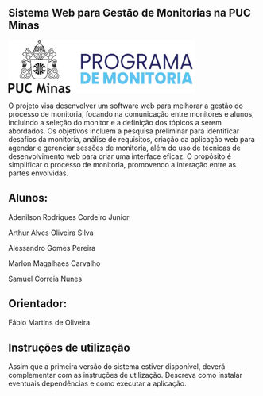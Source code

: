## Sistema Web para Gestão de Monitorias na PUC Minas

![Logo](docs/relatorio/images/logo_monitoria.png)

O projeto visa desenvolver um software web para melhorar a gestão do processo de monitoria, focando na comunicação entre monitores e alunos, incluindo a seleção do monitor e a definição dos tópicos a serem abordados. Os objetivos incluem a pesquisa preliminar para identificar desafios da monitoria, análise de requisitos, criação da aplicação web para agendar e gerenciar sessões de monitoria, além do uso de técnicas de desenvolvimento web para criar uma interface eficaz. O propósito é simplificar o processo de monitoria, promovendo a interação entre as partes envolvidas.

## Alunos:
Adenilson Rodrigues Cordeiro Junior

Arthur Alves Oliveira SIlva

Alessandro Gomes Pereira

Marlon Magalhaes Carvalho

Samuel Correia Nunes


## Orientador:
Fábio Martins de Oliveira

## Instruções de utilização
Assim que a primeira versão do sistema estiver disponível, deverá complementar com as instruções de utilização. Descreva como instalar eventuais dependências e como executar a aplicação.
